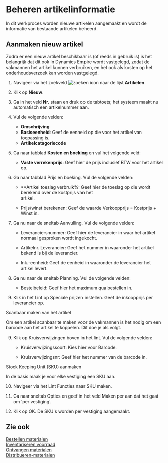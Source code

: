 # Beheren artikelinformatie

In dit werkproces worden nieuwe artikelen aangemaakt en wordt de informatie van bestaande artikelen beheerd.

## Aanmaken nieuw artikel

Zodra er een nieuw artikel beschikbaar is (of reeds in gebruik is) is het belangrijk dat dit ook in Dynamics Empire wordt vastgelegd, zodat de vakmannen het artikel kunnen verbruiken, en het ook als kosten op het onderhoudsverzoek kan worden vastgelegd.

1. Navigeer via het zoekveld ![zoeken icon](/assets/images/zoeken.png "zoeken icon") naar de lijst **Artikelen**.
2. Klik op **Nieuw**. 
3. Ga in het veld **Nr.** staan en druk op de tabtoets; het systeem maakt nu automatisch een artikelnummer aan.
4. Vul de volgende velden: 
	- **Omschrijving**  
	- **Basiseenheid**: Geef de eenheid op die voor het artikel van toepassing is. 
	- **Artikelcatagoriecode**  
4.  Ga naar tabblad **Kosten en boeking** en vul het volgende veld:
	- **Vaste verrekenprijs**: Geef hier de prijs inclusief BTW voor het artikel op.
5.  Ga naar tabblad Prijs en boeking. Vul de volgende velden: 
	- **Artikel toeslag verbruik%: Geef hier de toeslag op die wordt berekend over de kostprijs van het  
        artikel.  

    - Prijs/winst berekenen: Geef de waarde Verkoopprijs = Kostprijs + Winst in.  

6.  Ga nu naar de sneltab Aanvulling. Vul de volgende velden: 

    - Leveranciersnummer: Geef hier de leverancier in waar het artikel normaal gesproken wordt 
       ingekocht.  

    - Artikelnr. Leverancier: Geef het nummer in waaronder het artikel bekend is bij de leverancier.  

    - Ink.-eenheid: Geef de eenheid in waaronder de leverancier het artikel levert.  

7.  Ga nu naar de sneltab Planning. Vul de volgende velden: 

    - Bestelbeleid: Geef hier het maximum qua bestellen in.  

8. Klik in het Lint op Speciale prijzen instellen. Geef de inkoopprijs per leverancier op.  

  

Scanbaar maken van het artikel 

Om een artikel scanbaar te maken voor de vakmannen is het nodig om een barcode aan het artikel te koppelen. Dit doe je als volgt. 

 9. Klik op Kruisverwijzingen boven in het lint. Vul de volgende velden: 

    - Kruisverwijzingssoort: Kies hier voor Barcode.  

    - Kruisverwijzingsnr: Geef hier het nummer van de barcode in.  

  

Stock Keeping Unit (SKU) aanmaken 

In de basis maak je voor elke vestiging een SKU aan.  

10. Navigeer via het Lint Functies naar SKU maken. 

11. Ga naar sneltab Opties en geef in het veld Maken per aan dat het gaat om 'per vestiging'.  

12. Klik op OK. De SKU's worden per vestiging aangemaakt.  

  

## Zie ook

[Bestellen materialen](../bestellen-materialen/)  
[Inventariseren voorraad](../inventariseren-voorraad/)  
[Ontvangen materialen](../ontvangen-materialen/)  
[Distribueren-materialen](../distribueren-materialen/)  

